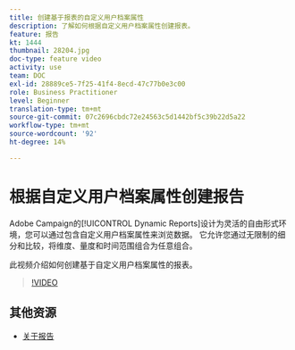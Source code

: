 ```yaml
---
title: 创建基于报表的自定义用户档案属性
description: 了解如何根据自定义用户档案属性创建报表。
feature: 报告
kt: 1444
thumbnail: 28204.jpg
doc-type: feature video
activity: use
team: DOC
exl-id: 28889ce5-7f25-41f4-8ecd-47c77b0e3c00
role: Business Practitioner
level: Beginner
translation-type: tm+mt
source-git-commit: 07c2696cbdc72e24563c5d1442bf5c39b22d5a22
workflow-type: tm+mt
source-wordcount: '92'
ht-degree: 14%

---
```


# 根据自定义用户档案属性创建报告

Adobe Campaign的[!UICONTROL Dynamic Reports]设计为灵活的自由形式环境，您可以通过包含自定义用户档案属性来浏览数据。 它允许您通过无限制的细分和比较，将维度、量度和时间范围组合为任意组合。

此视频介绍如何创建基于自定义用户档案属性的报表。

>[!VIDEO](https://video.tv.adobe.com/v/28204?quality=12)

## 其他资源

* [关于报告](https://docs.adobe.com/content/help/en/campaign-standard/using/reporting/about-reporting/about-dynamic-reports.html)
